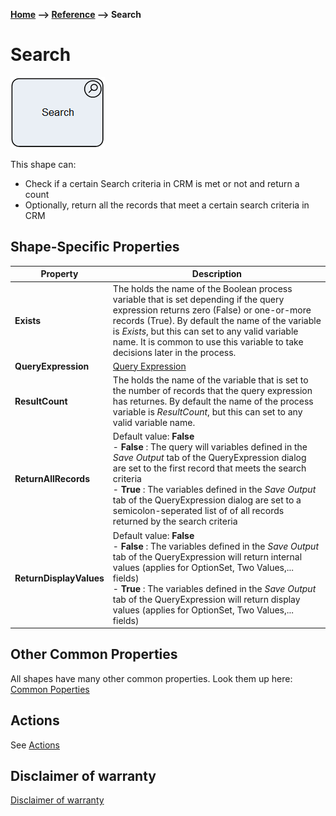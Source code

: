 __[Home](/) --> [Reference](/ref) --> Search__

# Search

![Search](media/search.png)

This shape can:

-   Check if a certain Search criteria in CRM is met or not and return a count
-   Optionally, return all the records that meet a certain search criteria in CRM


## Shape-Specific Properties

| Property | Description |
| -------- | ----------- |
| **Exists**              | The holds the name of the Boolean process variable that is set depending if the query expression returns zero (False) or one-or-more records (True). By default the name of the variable is *Exists*, but this can set to any valid variable name. It is common to use this variable to take decisions later in the process. |
| **QueryExpression**     | [Query Expression](common/QueryExpression.md)|
| **ResultCount**         | The holds the name of the variable that is set to the number of records that the query expression has returnes. By default the name of the process variable is *ResultCount*, but this can set to any valid variable name. |
| **ReturnAllRecords**    | Default value: **False**<br />- **False** : The query will variables defined in the *Save Output* tab of the QueryExpression dialog are set to the first record that meets the search criteria<br />- **True** : The variables defined in the *Save Output* tab of the QueryExpression dialog are set to a semicolon-seperated list of of all records returned by the search criteria|
| **ReturnDisplayValues** | Default value: **False**<br />- **False** : The variables defined in the *Save Output* tab of the QueryExpression will return internal values (applies for OptionSet, Two Values,... fields) <br />- **True** : The variables defined in the *Save Output* tab of the QueryExpression will return display values (applies for OptionSet, Two Values,... fields)|


## Other Common Properties
All shapes have many other common properties. Look them up here: [Common Poperties](common/README.md)

## Actions
See [Actions](common/Actions.md)

## Disclaimer of warranty

[Disclaimer of warranty](../guides/common/DisclaimerOfWarranty.md)